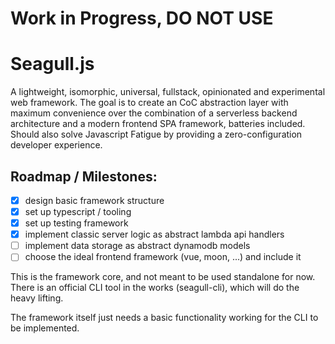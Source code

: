 # Work in Progress, DO NOT USE

# Seagull.js

A lightweight, isomorphic, universal, fullstack, opinionated and experimental
web framework. The goal is to create an CoC abstraction layer with maximum
convenience over the combination of a serverless backend architecture and a
modern frontend SPA framework, batteries included. Should also solve Javascript
Fatigue by providing a zero-configuration developer experience.

## Roadmap / Milestones:

- [x] design basic framework structure
- [x] set up typescript / tooling
- [x] set up testing framework
- [x] implement classic server logic as abstract lambda api handlers
- [ ] implement data storage as abstract dynamodb models
- [ ] choose the ideal frontend framework (vue, moon, ...) and include it

This is the framework core, and not meant to be used standalone for now. There
is an official CLI tool in the works (seagull-cli), which will do the heavy
lifting.

The framework itself just needs a basic functionality working for the CLI to be
implemented.